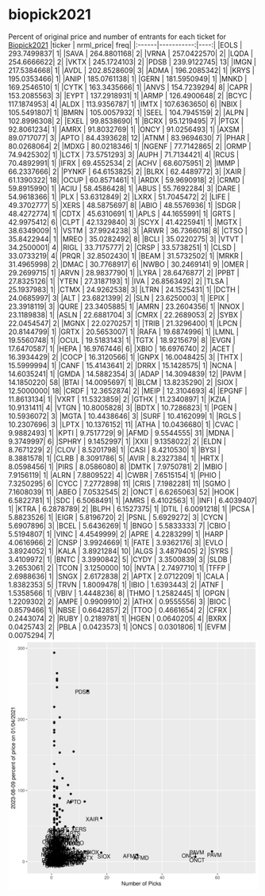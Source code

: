 # biopick2021
Percent of original price and number of entrants for each ticket for [Biopick2021](https://twitter.com/hashtag/Biopick2021)
|ticker |  nrml_price| freq|
|:------|-----------:|----:|
|EOLS   | 293.7499837|    1|
|SAVA   | 264.8801168|    2|
|VRNA   | 257.0422570|    2|
|LQDA   | 254.6666622|    2|
|VKTX   | 245.1724103|    2|
|PDSB   | 239.9122745|   13|
|IMGN   | 217.5384668|    1|
|AVDL   | 202.8528609|    3|
|ADMA   | 196.2085342|    1|
|KRYS   | 195.0353466|    1|
|ANIP   | 185.0761138|    1|
|GERN   | 181.5950949|    1|
|MNKD   | 169.2546510|    1|
|CYTK   | 163.3435666|    1|
|ANVS   | 154.7239294|    8|
|CAPR   | 153.2085563|    3|
|EYPT   | 137.2918931|    1|
|ARMP   | 126.4900648|    2|
|BCYC   | 117.1874953|    4|
|ALDX   | 113.9356787|    1|
|IMTX   | 107.6363650|    6|
|NBIX   | 105.5491807|    1|
|BMRN   | 105.0057932|    1|
|SEEL   | 104.7945159|    2|
|ALPN   | 102.8996308|    2|
|EXEL   |  99.8538690|    1|
|BCRX   |  95.1219495|    7|
|PTGX   |  92.8061234|    1|
|AMRX   |  91.8032769|    1|
|ONCY   |  91.0256493|    1|
|AXSM   |  89.0717077|    3|
|APTO   |  84.4393628|   12|
|ATNM   |  83.9694630|    7|
|PHAR   |  80.0268064|    2|
|MDXG   |  80.0218346|    1|
|NGENF  |  77.7142865|    2|
|ORMP   |  74.9425302|    1|
|LCTX   |  73.5751293|    3|
|AUPH   |  71.7134421|    4|
|RCUS   |  70.4892991|    1|
|IFRX   |  69.4552534|    2|
|ACHV   |  68.6075951|    2|
|IMMP   |  66.2337666|    2|
|PYNKF  |  64.6153825|    2|
|BLRX   |  62.4489772|    3|
|XAIR   |  61.1390322|   18|
|OCUP   |  60.8571461|    1|
|ARDX   |  59.9690918|    2|
|CRMD   |  59.8915990|    1|
|ACIU   |  58.4586428|    1|
|ABUS   |  55.7692284|    3|
|DARE   |  54.9618366|    1|
|PLX    |  53.6312849|    2|
|LXRX   |  51.7045472|    2|
|LIFE   |  49.3702777|    5|
|XERS   |  48.5875697|    8|
|ABIO   |  48.5576936|    1|
|SDGR   |  48.4272774|    1|
|CDTX   |  45.6310691|    1|
|APLS   |  44.1655991|    1|
|GRTS   |  42.9975412|    6|
|CLPT   |  42.1329840|    3|
|SCYX   |  41.4225941|    1|
|MGTX   |  38.6349009|    1|
|VSTM   |  37.9924238|    3|
|ARWR   |  36.7366018|    8|
|CTSO   |  35.8422944|    1|
|MREO   |  35.0282492|    8|
|BCLI   |  35.0220275|    3|
|VTVT   |  34.2500001|    4|
|RIGL   |  33.7175777|    2|
|CRSP   |  33.5738251|    1|
|CLSD   |  33.0733219|    4|
|PRQR   |  32.8502430|    1|
|BEAM   |  31.5732502|    1|
|MRKR   |  31.4965998|    2|
|DMAC   |  30.7768917|    6|
|NWBO   |  30.2469141|    9|
|OMER   |  29.2699715|    1|
|ARVN   |  28.9837790|    1|
|LYRA   |  28.6476877|    2|
|PPBT   |  27.8325126|    1|
|YTEN   |  27.3187193|    1|
|IVA    |  26.8563492|    2|
|TLSA   |  25.1937983|    1|
|CTMX   |  24.9262538|    3|
|LTRN   |  24.1525431|    1|
|DCTH   |  24.0685997|    3|
|ALT    |  23.6821399|    2|
|SLN    |  23.6250003|    1|
|EPIX   |  23.3918119|    3|
|QURE   |  23.3405885|    1|
|AMRN   |  23.2604356|    1|
|NNOX   |  23.1189838|    1|
|ASLN   |  22.6881704|    3|
|CMRX   |  22.2689053|    2|
|SYBX   |  22.0454547|    2|
|MGNX   |  22.0270257|    1|
|TRIB   |  21.3296400|    1|
|LPCN   |  20.8144799|    1|
|GRTX   |  20.5653007|    1|
|RAFA   |  19.6874996|    1|
|LMNL   |  19.5560748|    1|
|OCUL   |  19.5183143|    1|
|TGTX   |  18.9215679|    8|
|EVGN   |  17.6470587|    1|
|HEPA   |  16.9767446|    6|
|XBIO   |  16.6976740|    2|
|ACET   |  16.3934429|    2|
|COCP   |  16.3120566|    1|
|GNPX   |  16.0048425|    3|
|THTX   |  15.5999994|    1|
|CANF   |  15.4143641|    2|
|DRRX   |  15.1428575|    1|
|NCNA   |  14.6035241|    1|
|GMDA   |  14.5882354|    3|
|ADAP   |  14.3094839|   12|
|PAVM   |  14.1850220|   58|
|BTAI   |  14.0095697|    1|
|BLCM   |  13.8235290|    2|
|SIOX   |  12.5000000|   18|
|CRDF   |  12.3652874|    2|
|MEIP   |  12.3104693|    4|
|EPGNF  |  11.8613134|    1|
|VXRT   |  11.5323859|    2|
|GTHX   |  11.2340897|    1|
|KZIA   |  10.9131411|    4|
|VTGN   |  10.8005828|    3|
|BDTX   |  10.7286823|    1|
|PGEN   |  10.5936072|    3|
|MGTA   |  10.4438646|    3|
|SURF   |  10.4162099|    1|
|RGLS   |  10.2307696|    3|
|LPTX   |  10.1376152|   11|
|ATHA   |  10.0436680|    1|
|CVAC   |   9.9882493|    1|
|KPTI   |   9.7517729|    9|
|AFMD   |   9.5544555|   31|
|MDNA   |   9.3749997|    6|
|SPHRY  |   9.1452997|    1|
|XXII   |   9.1358022|    2|
|ELDN   |   8.7671229|    2|
|CLOV   |   8.5201798|    1|
|CASI   |   8.4210530|    1|
|BYSI   |   8.3881578|    1|
|CLRB   |   8.3091786|    5|
|AVIR   |   8.2327384|    1|
|HRTX   |   8.0598456|    1|
|PIRS   |   8.0586080|    8|
|DMTK   |   7.9750781|    2|
|MBIO   |   7.9156119|    1|
|ALRN   |   7.8809522|    4|
|CWBR   |   7.6515154|    1|
|PHIO   |   7.3250295|    6|
|CYCC   |   7.2772898|   11|
|CRIS   |   7.1982281|   11|
|SGMO   |   7.1608039|   11|
|ABEO   |   7.0532545|    2|
|ONCT   |   6.6265063|   52|
|HOOK   |   6.5822781|    1|
|SDC    |   6.5068491|    1|
|AMRS   |   6.4102563|    1|
|INFI   |   6.4039407|    1|
|KTRA   |   6.2878789|    2|
|BLPH   |   6.1527375|    1|
|DTIL   |   6.0091218|    1|
|PCSA   |   5.8823526|    1|
|EIGR   |   5.8196720|    2|
|PSNL   |   5.6929272|    3|
|CYCN   |   5.6907896|    3|
|BCEL   |   5.6436269|    1|
|BNGO   |   5.5833333|    7|
|CBIO   |   5.5194807|    1|
|VINC   |   4.4549999|    2|
|APRE   |   4.2283299|    1|
|HARP   |   4.0616966|    2|
|CNSP   |   3.9924669|    1|
|FATE   |   3.9362176|    3|
|EVLO   |   3.8924052|    1|
|KALA   |   3.8921284|   10|
|ALGS   |   3.4879405|    2|
|SYRS   |   3.4109972|    1|
|BNTC   |   3.3990842|    5|
|CYDY   |   3.3500839|    3|
|SLDB   |   3.2653061|    2|
|TCON   |   3.1250000|   10|
|NVTA   |   2.7497710|    1|
|TFFP   |   2.6988636|    1|
|SNGX   |   2.6172838|    2|
|APTX   |   2.0712209|    1|
|CALA   |   1.8382353|    5|
|TRVN   |   1.8009478|    1|
|IBIO   |   1.6393443|    2|
|ATNF   |   1.5358566|    1|
|VBIV   |   1.4448236|    8|
|THMO   |   1.2582445|    1|
|OPGN   |   1.2209302|    2|
|AMPE   |   0.9909910|    2|
|ATHX   |   0.9555556|    3|
|BIOC   |   0.8579466|    1|
|NBSE   |   0.6642857|    2|
|TTOO   |   0.4661654|    2|
|CFRX   |   0.2443074|    2|
|RUBY   |   0.2189781|    1|
|HGEN   |   0.0640205|    4|
|BXRX   |   0.0425743|    2|
|PBLA   |   0.0423573|    1|
|ONCS   |   0.0301806|    1|
|EVFM   |   0.0075294|    7|
![retvspicks](biopicks.png?raw=true)

